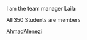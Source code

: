 I am the team manager Laila 

All 350 Students are members

[AhmadAlenezi](https://github.com/mis350/Lab1/blob/main/Ahmad-Alenezi.md)